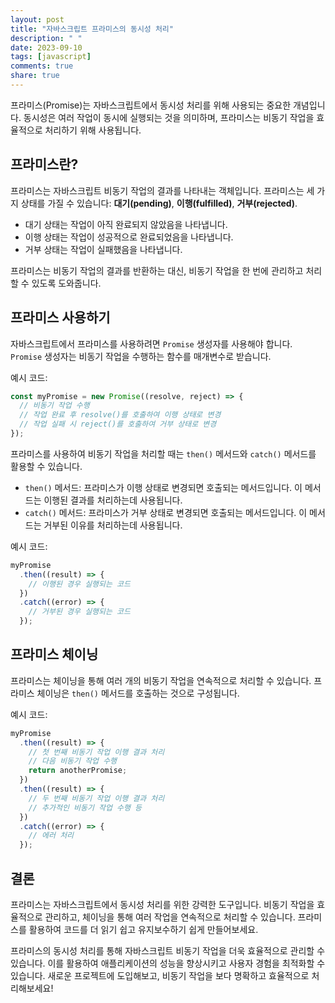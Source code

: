 ```yaml
---
layout: post
title: "자바스크립트 프라미스의 동시성 처리"
description: " "
date: 2023-09-10
tags: [javascript]
comments: true
share: true
---
```


프라미스(Promise)는 자바스크립트에서 동시성 처리를 위해 사용되는 중요한 개념입니다. 동시성은 여러 작업이 동시에 실행되는 것을 의미하며, 프라미스는 비동기 작업을 효율적으로 처리하기 위해 사용됩니다. 

## 프라미스란?

프라미스는 자바스크립트 비동기 작업의 결과를 나타내는 객체입니다. 프라미스는 세 가지 상태를 가질 수 있습니다: **대기(pending)**, **이행(fulfilled)**, **거부(rejected)**. 

- 대기 상태는 작업이 아직 완료되지 않았음을 나타냅니다.
- 이행 상태는 작업이 성공적으로 완료되었음을 나타냅니다.
- 거부 상태는 작업이 실패했음을 나타냅니다.

프라미스는 비동기 작업의 결과를 반환하는 대신, 비동기 작업을 한 번에 관리하고 처리할 수 있도록 도와줍니다. 

## 프라미스 사용하기

자바스크립트에서 프라미스를 사용하려면 `Promise` 생성자를 사용해야 합니다. `Promise` 생성자는 비동기 작업을 수행하는 함수를 매개변수로 받습니다. 

예시 코드:

```javascript
const myPromise = new Promise((resolve, reject) => {
  // 비동기 작업 수행
  // 작업 완료 후 resolve()를 호출하여 이행 상태로 변경
  // 작업 실패 시 reject()를 호출하여 거부 상태로 변경
});
```

프라미스를 사용하여 비동기 작업을 처리할 때는 `then()` 메서드와 `catch()` 메서드를 활용할 수 있습니다.

- `then()` 메서드: 프라미스가 이행 상태로 변경되면 호출되는 메서드입니다. 이 메서드는 이행된 결과를 처리하는데 사용됩니다.
- `catch()` 메서드: 프라미스가 거부 상태로 변경되면 호출되는 메서드입니다. 이 메서드는 거부된 이유를 처리하는데 사용됩니다.

예시 코드:

```javascript
myPromise
  .then((result) => {
    // 이행된 경우 실행되는 코드
  })
  .catch((error) => {
    // 거부된 경우 실행되는 코드
  });
```

## 프라미스 체이닝

프라미스는 체이닝을 통해 여러 개의 비동기 작업을 연속적으로 처리할 수 있습니다. 프라미스 체이닝은 `then()` 메서드를 호출하는 것으로 구성됩니다.

예시 코드:

```javascript
myPromise
  .then((result) => {
    // 첫 번째 비동기 작업 이행 결과 처리
    // 다음 비동기 작업 수행
    return anotherPromise;
  })
  .then((result) => {
    // 두 번째 비동기 작업 이행 결과 처리
    // 추가적인 비동기 작업 수행 등
  })
  .catch((error) => {
    // 에러 처리
  });
```

## 결론

프라미스는 자바스크립트에서 동시성 처리를 위한 강력한 도구입니다. 비동기 작업을 효율적으로 관리하고, 체이닝을 통해 여러 작업을 연속적으로 처리할 수 있습니다. 프라미스를 활용하여 코드를 더 읽기 쉽고 유지보수하기 쉽게 만들어보세요.

프라미스의 동시성 처리를 통해 자바스크립트 비동기 작업을 더욱 효율적으로 관리할 수 있습니다. 이를 활용하여 애플리케이션의 성능을 향상시키고 사용자 경험을 최적화할 수 있습니다. 새로운 프로젝트에 도입해보고, 비동기 작업을 보다 명확하고 효율적으로 처리해보세요!